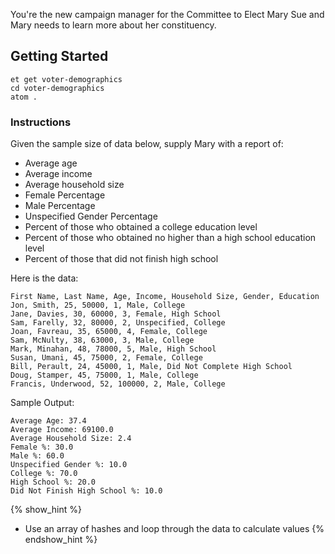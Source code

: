 You're the new campaign manager for the Committee to Elect Mary Sue and Mary needs to learn more about her constituency.

## Getting Started
```no-highlight
et get voter-demographics
cd voter-demographics
atom .
```

### Instructions

Given the sample size of data below, supply Mary with a report of:

* Average age
* Average income
* Average household size
* Female Percentage
* Male Percentage
* Unspecified Gender Percentage
* Percent of those who obtained a college education level
* Percent of those who obtained no higher than a high school education level
* Percent of those that did not finish high school

Here is the data:

```no-highlight
First Name, Last Name, Age, Income, Household Size, Gender, Education
Jon, Smith, 25, 50000, 1, Male, College
Jane, Davies, 30, 60000, 3, Female, High School
Sam, Farelly, 32, 80000, 2, Unspecified, College
Joan, Favreau, 35, 65000, 4, Female, College
Sam, McNulty, 38, 63000, 3, Male, College
Mark, Minahan, 48, 78000, 5, Male, High School
Susan, Umani, 45, 75000, 2, Female, College
Bill, Perault, 24, 45000, 1, Male, Did Not Complete High School
Doug, Stamper, 45, 75000, 1, Male, College
Francis, Underwood, 52, 100000, 2, Male, College
```

Sample Output:

```no-highlight
Average Age: 37.4
Average Income: 69100.0
Average Household Size: 2.4
Female %: 30.0
Male %: 60.0
Unspecified Gender %: 10.0
College %: 70.0
High School %: 20.0
Did Not Finish High School %: 10.0
```

{% show_hint %}
* Use an array of hashes and loop through the data to calculate values
{% endshow_hint %}
